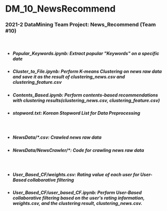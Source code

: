 # DM_10_NewsRecommend
### 2021-2 DataMining Team Project: News_Recommend (Team #10)

&nbsp;

- ##### Popular_Keywords.ipynb: Extract popular "Keywords" on a specific date
- ##### Cluster_to_File.ipynb: Perform K-means Clustering on news raw data and save it as the result of clustering_news.csv and clustering_feature.csv
- ##### Contents_Based.ipynb: Perform contents-based recommendations with clustering results(clustering_news.csv, clustering_feature.csv)
- ##### stopword.txt: Korean Stopword List for Data Preprocessing
&nbsp;
- ##### NewsData/*.csv: Crawled news raw data
- ##### NewsData/NewsCrawler/*: Code for crawling news raw data
&nbsp;
- ##### User_Based_CF/weights.csv: Rating value of each user for User-Based collaborative filtering
- ##### User_Based_CF/user_based_CF.ipynb: Perform User-Based collaborative filtering based on the user's rating information, weights.csv, and the clustering result, clustering_news.csv.

